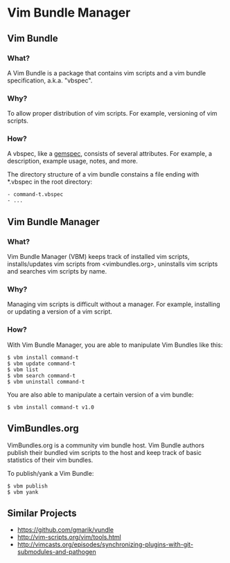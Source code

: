 Vim Bundle Manager
==================

Vim Bundle
----------

### What?

A Vim Bundle is a package that contains vim scripts and a vim bundle specification, a.k.a. "vbspec".


### Why?

To allow proper distribution of vim scripts. For example, versioning of
vim scripts.

### How?

A vbspec, like a [gemspec](http://docs.rubygems.org/read/chapter/20), consists of several attributes.
For example, a description, example usage, notes, and more.

The directory structure of a vim bundle constains a file ending with *.vbspec in the root directory:

    - command-t.vbspec
    - ...

Vim Bundle Manager
------------------

### What?

Vim Bundle Manager (VBM) keeps track of installed vim scripts,
installs/updates vim scripts from <vimbundles.org>, uninstalls vim scripts and searches vim
scripts by name.

### Why?

Managing vim scripts is difficult without a manager. For example,
installing or updating a version of a vim script.

### How?

With Vim Bundle Manager, you are able to manipulate Vim Bundles like this:

    $ vbm install command-t
    $ vbm update command-t
    $ vbm list
    $ vbm search command-t
    $ vbm uninstall command-t

You are also able to manipulate a certain version of a vim bundle:

    $ vbm install command-t v1.0

VimBundles.org
--------------

VimBundles.org is a community vim bundle host. Vim Bundle authors
publish their bundled vim scripts to the host and keep track of basic statistics
of their vim bundles.

To publish/yank a Vim Bundle:

    $ vbm publish
    $ vbm yank

Similar Projects
----------------

* <https://github.com/gmarik/vundle>
* <http://vim-scripts.org/vim/tools.html>
* <http://vimcasts.org/episodes/synchronizing-plugins-with-git-submodules-and-pathogen>
